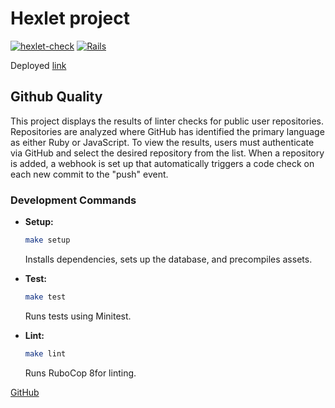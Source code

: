 # Hexlet project

[![hexlet-check](https://github.com/VileDeveloper/rails-project-66/actions/workflows/hexlet-check.yml/badge.svg)](https://github.com/VileDeveloper/rails-project-66/actions/workflows/hexlet-check.yml)
[![Rails](https://github.com/VileDeveloper/rails-project-66/actions/workflows/custom-build.yml/badge.svg)](https://github.com/VileDeveloper/rails-project-66/actions/workflows/custom-build.yml)

Deployed [link](https://viledeveloper-rails-project-66.onrender.com)

## Github Quality

This project displays the results of linter checks for public user repositories. Repositories are analyzed where GitHub has identified the primary language as either Ruby or JavaScript. To view the results, users must authenticate via GitHub and select the desired repository from the list. When a repository is added, a webhook is set up that automatically triggers a code check on each new commit to the "push" event.

### Development Commands

- **Setup:**

  ```bash
  make setup
  ```

  Installs dependencies, sets up the database, and precompiles assets.

- **Test:**

  ```bash
  make test
  ```

  Runs tests using Minitest.

- **Lint:**
  ```bash
  make lint
  ```
  Runs RuboCop 8for linting.

[GitHub](https://github.com/VileDeveloper)
